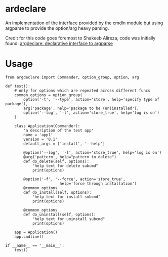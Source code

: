 # ardeclare

An implementation of the interface provided by the cmdln module but
using argparse to provide the option/arg heavy parsing.

Credit for this code goes foremost to Shakeeb Alireza, code was
initially found: [argdeclare: declarative interface to argparse](http://code.activestate.com/recipes/576935-argdeclare-declarative-interface-to-argparse/)

# Usage

    from argdeclare import Commander, option_group, option, arg
    
    def test():
        # only for options which are repeated across different funcs
        common_options = option_group(
            option('-t', '--type', action='store', help='specify type of package'),
            arg('package', help='package to be (un)installed'),
            option('--log', '-l', action='store_true', help='log is on')
        )
        
        class Application(Commander):
            'a description of the test app'
            name = 'app1'
            version = '0.1'
            default_args = ['install', '--help']
            
            @option('--log', '-l', action='store_true', help='log is on')
            @arg('pattern', help="pattern to delete")
            def do_delete(self, options):
                "help text for delete subcmd"
                print(options)
    
            @option('-f', '--force', action='store_true',
                            help='force through installation')
            @common_options
            def do_install(self, options):
                "help text for install subcmd"
                print(options)
    
            @common_options
            def do_uninstall(self, options):
                "help text for uninstall subcmd"
                print(options)
    
        app = Application()
        app.cmdline()
    
    if __name__ == '__main__':
        test()

